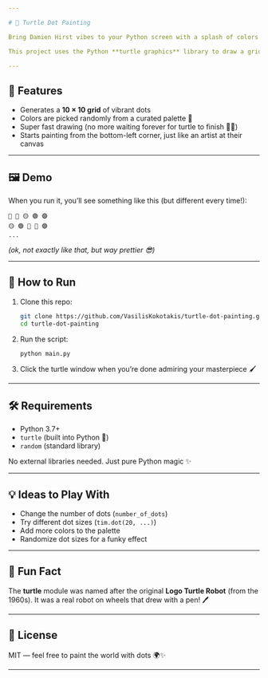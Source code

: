 ```yaml
---

# 🎨 Turtle Dot Painting

Bring Damien Hirst vibes to your Python screen with a splash of colors 🐢✨

This project uses the Python **turtle graphics** library to draw a grid of colorful dots — inspired by the famous dot paintings. Each run generates a new random palette arrangement, making it always unique.

---
```


## 🌟 Features

* Generates a **10 × 10 grid** of vibrant dots
* Colors are picked randomly from a curated palette 🎨
* Super fast drawing (no more waiting forever for turtle to finish 🐇💨)
* Starts painting from the bottom-left corner, just like an artist at their canvas

---

## 🖼️ Demo

When you run it, you’ll see something like this (but different every time!):

```
🔵 🔴 🟡 🟢 🟣
🟡 🟢 🔴 🔵 🟣
...
```

*(ok, not exactly like that, but way prettier 😎)*

---

## 🚀 How to Run

1. Clone this repo:

   ```bash
   git clone https://github.com/VasilisKokotakis/turtle-dot-painting.git
   cd turtle-dot-painting
   ```

2. Run the script:

   ```bash
   python main.py
   ```

3. Click the turtle window when you’re done admiring your masterpiece 🖌️

---

## 🛠️ Requirements

* Python 3.7+
* `turtle` (built into Python 🐢)
* `random` (standard library)

No external libraries needed. Just pure Python magic ✨

---

## 💡 Ideas to Play With

* Change the number of dots (`number_of_dots`)
* Try different dot sizes (`tim.dot(20, ...)`)
* Add more colors to the palette
* Randomize dot sizes for a funky effect

---

## 🐢 Fun Fact

The **turtle** module was named after the original **Logo Turtle Robot** (from the 1960s). It was a real robot on wheels that drew with a pen! 🖊️

---

## 📜 License

MIT — feel free to paint the world with dots 🌍✨

---
